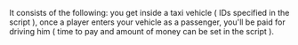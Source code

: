 It consists of the following: you get inside a taxi vehicle ( IDs specified in the script ), 
once a player enters your vehicle as a passenger, you'll be paid for driving him 
( time to pay and amount of money can be set in the script ).